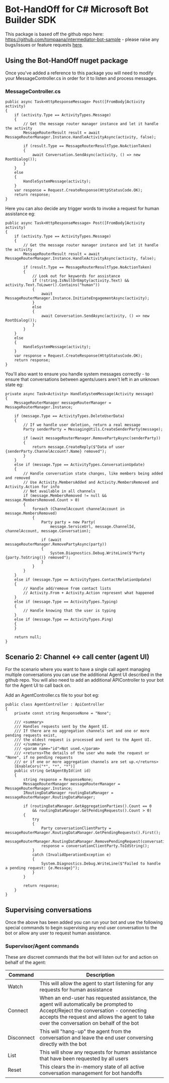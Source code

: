 ﻿# Bot-HandOff for C# Microsoft Bot Builder SDK

This package is based off the github repo here: https://github.com/tompaana/intermediator-bot-sample - please raise any bugs/issues or feature requests [here](https://github.com/tompaana/intermediator-bot-sample/issues).

## Using the Bot-HandOff nuget package

Once you've added a reference to this package you will need to modify your MessageController.cs in order for it to listen and process messages.  

### MessageController.cs

```
public async Task<HttpResponseMessage> Post([FromBody]Activity activity)
{
	if (activity.Type == ActivityTypes.Message)
	{
		// Get the message router manager instance and let it handle the activity
		MessageRouterResult result = await MessageRouterManager.Instance.HandleActivityAsync(activity, false);

		if (result.Type == MessageRouterResultType.NoActionTaken)
		{
			await Conversation.SendAsync(activity, () => new RootDialog());
		}
	}
	else
	{
		HandleSystemMessage(activity);
	}
	var response = Request.CreateResponse(HttpStatusCode.OK);
	return response;
}
```

Here you can also decide any trigger words to invoke a request for human assistance eg:

```
public async Task<HttpResponseMessage> Post([FromBody]Activity activity)
{
	if (activity.Type == ActivityTypes.Message)
	{
		// Get the message router manager instance and let it handle the activity
		MessageRouterResult result = await MessageRouterManager.Instance.HandleActivityAsync(activity, false);

		if (result.Type == MessageRouterResultType.NoActionTaken)
		{
			// Look out for keywords for assistance
			if (!string.IsNullOrEmpty(activity.Text) && activity.Text.ToLower().Contains("human"))
			{
				await MessageRouterManager.Instance.InitiateEngagementAsync(activity);
			}
			else
			{
				await Conversation.SendAsync(activity, () => new RootDialog());
			}
		}
	}
	else
	{
		HandleSystemMessage(activity);
	}
	var response = Request.CreateResponse(HttpStatusCode.OK);
	return response;
}
```

You'll also want to ensure you handle system messages correctly - to ensure that conversations between agents/users aren't left in an unknown state eg:

```
private async Task<Activity> HandleSystemMessage(Activity message)
{
    MessageRouterManager messageRouterManager = MessageRouterManager.Instance;

    if (message.Type == ActivityTypes.DeleteUserData)
    {
        // If we handle user deletion, return a real message
        Party senderParty = MessagingUtils.CreateSenderParty(message);

        if (await messageRouterManager.RemovePartyAsync(senderParty))
        {
            return message.CreateReply($"Data of user {senderParty.ChannelAccount?.Name} removed");
        }
    }
    else if (message.Type == ActivityTypes.ConversationUpdate)
    {
        // Handle conversation state changes, like members being added and removed
        // Use Activity.MembersAdded and Activity.MembersRemoved and Activity.Action for info
        // Not available in all channels
        if (message.MembersRemoved != null && message.MembersRemoved.Count > 0)
        {
            foreach (ChannelAccount channelAccount in message.MembersRemoved)
            {
                Party party = new Party(
                    message.ServiceUrl, message.ChannelId, channelAccount, message.Conversation);

                if (await messageRouterManager.RemovePartyAsync(party))
                {
                    System.Diagnostics.Debug.WriteLine($"Party {party.ToString()} removed");
                }
            }
        }
    }
    else if (message.Type == ActivityTypes.ContactRelationUpdate)
    {
        // Handle add/remove from contact lists
        // Activity.From + Activity.Action represent what happened
    }
    else if (message.Type == ActivityTypes.Typing)
    {
        // Handle knowing that the user is typing
    }
    else if (message.Type == ActivityTypes.Ping)
    {
    }

    return null;
}
```
## Scenario 2: Channel <-> call center (agent UI)

For the scenario where you want to have a single call agent managing multiple conversations you can use the additional Agent UI described in the github repo.  You will also need to add an additional APIController to your bot for the Agent UI to call back on.

Add an AgentController.cs file to your bot eg:
```
public class AgentController : ApiController
{
    private const string ResponseNone = "None";

    /// <summary>
    /// Handles requests sent by the Agent UI.
    /// If there are no aggregation channels set and one or more pending requests exist,
    /// the oldest request is processed and sent to the Agent UI.
    /// </summary>
    /// <param name="id">Not used.</param>
    /// <returns>The details of the user who made the request or "None", if no pending requests
    /// or if one or more aggregation channels are set up.</returns>
    [EnableCors("*", "*", "*")]
    public string GetAgentById(int id)
    {
        string response = ResponseNone;
        MessageRouterManager messageRouterManager = MessageRouterManager.Instance;
        IRoutingDataManager routingDataManager = messageRouterManager.RoutingDataManager;

        if (routingDataManager.GetAggregationParties().Count == 0
            && routingDataManager.GetPendingRequests().Count > 0)
        {
            try
            {
                Party conversationClientParty = messageRouterManager.RoutingDataManager.GetPendingRequests().First();
                messageRouterManager.RoutingDataManager.RemovePendingRequest(conversationClientParty);
                response = conversationClientParty.ToIdString();
            }
            catch (InvalidOperationException e)
            {
                System.Diagnostics.Debug.WriteLine($"Failed to handle a pending request: {e.Message}");
            }
        }

        return response;
    }
}
```

## Supervising conversations

Once the above has been added you can run your bot and use the following special commands to begin supervising any end user conversation to the bot or allow any user to request human assistance.

### Supervisor/Agent commands

These are discreet commands that the bot will listen out for and action on behalf of the agent:

| Command    |    Description            |
|------------|---------------------------|
| Watch		 | This will allow the agent to start listening for any requests for human assistance |
| Connect	 | When an end-user has requested assistance, the agent will automatically be prompted to Accept/Reject the conversation - connecting accepts the request and allows the agent to take over the conversation on behalf of the bot |
| Disconnect | This will "hang-up" the agent from the conversation and leave the end user conversing directly with the bot |
| List       | This will show any requests for human assistance that have been requested by all users |
| Reset      | This clears the in-memory state of all active conversation management for bot handoffs


